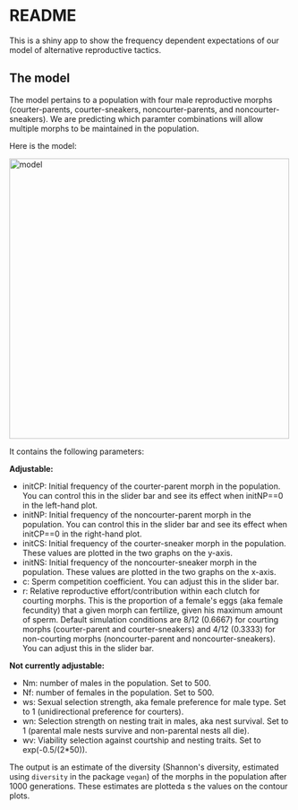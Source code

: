 # README

This is a shiny app to show the frequency dependent expectations of our model of alternative reproductive tactics.


## The model

The model pertains to a population with four male reproductive morphs (courter-parents, courter-sneakers, noncourter-parents, and noncourter-sneakers). We are predicting which paramter combinations will allow multiple morphs to be maintained in the population. 

Here is the model:

<img src="frequency_dependence.png" alt="model" width="500"/>

It contains the following parameters:

**Adjustable:**

- initCP: Initial frequency of the courter-parent morph in the population. You can control this in the slider bar and see its effect when initNP==0 in the left-hand plot.
- initNP: Initial frequency of the noncourter-parent morph in the population. You can control this in the slider bar and see its effect when initCP==0 in the right-hand plot.
- initCS: Initial frequency of the courter-sneaker morph in the population. These values are plotted in the two graphs on the y-axis.
- initNS: Initial frequency of the noncourter-sneaker morph in the population. These values are plotted in the two graphs on the x-axis.
- c: Sperm competition coefficient. You can adjust this in the slider bar.
- r: Relative reproductive effort/contribution within each clutch for courting morphs. This is the proportion of a female's eggs (aka female fecundity) that a given morph can fertilize, given his maximum amount of sperm. Default simulation conditions are 8/12 (0.6667) for courting morphs (courter-parent and courter-sneakers) and 4/12 (0.3333) for non-courting morphs (noncourter-parent and noncourter-sneakers). You can adjust this in the slider bar. 


**Not currently adjustable:**

- Nm: number of males in the population. Set to 500.
- Nf: number of females in the population. Set to 500.
- ws: Sexual selection strength, aka female preference for male type. Set to 1 (unidirectional preference for courters).
- wn: Selection strength on nesting trait in males, aka nest survival. Set to 1 (parental male nests survive and non-parental nests all die).
- wv: Viability selection against courtship and nesting traits. Set to exp(-0.5/(2*50)).


The output is an estimate of the diversity (Shannon's diversity, estimated using `diversity` in the package `vegan`) of the morphs in the population after 1000 generations. These estimates are plotteda s the values on the contour plots.





